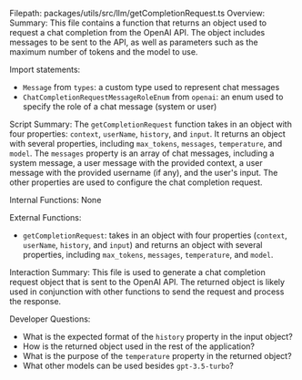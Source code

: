 Filepath: packages/utils/src/llm/getCompletionRequest.ts
Overview: Summary:
This file contains a function that returns an object used to request a chat completion from the OpenAI API. The object includes messages to be sent to the API, as well as parameters such as the maximum number of tokens and the model to use.

Import statements:
- `Message` from `types`: a custom type used to represent chat messages
- `ChatCompletionRequestMessageRoleEnum` from `openai`: an enum used to specify the role of a chat message (system or user)

Script Summary:
The `getCompletionRequest` function takes in an object with four properties: `context`, `userName`, `history`, and `input`. It returns an object with several properties, including `max_tokens`, `messages`, `temperature`, and `model`. The `messages` property is an array of chat messages, including a system message, a user message with the provided context, a user message with the provided username (if any), and the user's input. The other properties are used to configure the chat completion request.

Internal Functions:
None

External Functions:
- `getCompletionRequest`: takes in an object with four properties (`context`, `userName`, `history`, and `input`) and returns an object with several properties, including `max_tokens`, `messages`, `temperature`, and `model`.

Interaction Summary:
This file is used to generate a chat completion request object that is sent to the OpenAI API. The returned object is likely used in conjunction with other functions to send the request and process the response.

Developer Questions:
- What is the expected format of the `history` property in the input object?
- How is the returned object used in the rest of the application?
- What is the purpose of the `temperature` property in the returned object?
- What other models can be used besides `gpt-3.5-turbo`?

